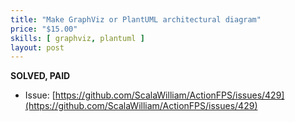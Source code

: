 ```yaml
---
title: "Make GraphViz or PlantUML architectural diagram"
price: "$15.00"
skills: [ graphviz, plantuml ]
layout: post
---
```


**SOLVED, PAID**

- Issue: [https://github.com/ScalaWilliam/ActionFPS/issues/429](https://github.com/ScalaWilliam/ActionFPS/issues/429)

